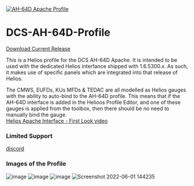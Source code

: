 [![AH-64D Apache Profile](https://github.com/BlueFinBima/DCS-AH-64D-Profile/actions/workflows/BuildProfilePackage.yml/badge.svg)](https://github.com/BlueFinBima/DCS-AH-64D-Profile/actions/workflows/BuildProfilePackage.yml)
# DCS-AH-64D-Profile

[Download Current Release](https://github.com/BlueFinBima/DCS-AH-64D-Profile/releases/Latest)

This is a Helios profile for the DCS AH-64D Apache.  It is intended to be used with the
dedicated Helios interfance shipped with 1.6.5300.x.  As such, it makes use of specific
panels which are integrated into that release of Helios.
 
The CMWS, EUFDs, KUs MFDs & TEDAC are all modelled as Helios gauges with the ability to
auto-bind to the AH-64D profile.  This means that if the AH-64D interface is added in the
Helioos Profile Editor, and one of these gauges is applied from the toolbox, then there
should be no need to manually bind the gauge.  
[Helios Apache Interface - First Look video](https://youtu.be/d1wWuct7lRg)

### Limited Support
[discord](https://discord.com/channels/905066835781775360/993080429785645167)
### Images of the Profile
![image](https://user-images.githubusercontent.com/18526232/176997930-1a6c6876-cca2-4816-bfd4-bd0cdd48dac3.png)
![image](https://user-images.githubusercontent.com/18526232/176997949-ffe35eb5-4bc4-4668-9087-fa6c9f33a24e.png)
![image](https://user-images.githubusercontent.com/18526232/176997971-741ed3fb-0cb8-4e1a-aa2c-a30b0487df5b.png)
![Screenshot 2022-06-01 144235](https://user-images.githubusercontent.com/18526232/171424407-a1746dcd-29e1-44fc-a44f-f54a34dde355.jpg)
